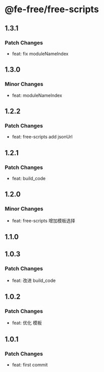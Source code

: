 # @fe-free/free-scripts

## 1.3.1

### Patch Changes

- feat: fix moduleNameIndex

## 1.3.0

### Minor Changes

- feat: moduleNameIndex

## 1.2.2

### Patch Changes

- feat: free-scripts add jsonUrl

## 1.2.1

### Patch Changes

- feat: build_code

## 1.2.0

### Minor Changes

- feat: free-scripts 增加模板选择

## 1.1.0

## 1.0.3

### Patch Changes

- feat: 改进 build_code

## 1.0.2

### Patch Changes

- feat: 优化 模板

## 1.0.1

### Patch Changes

- feat: first commit

